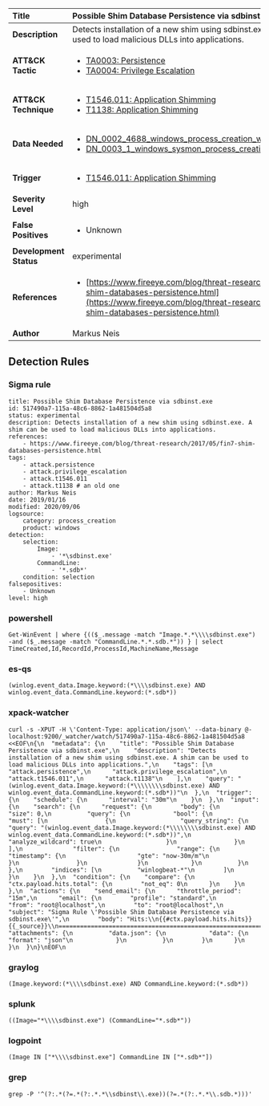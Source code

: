 | Title                    | Possible Shim Database Persistence via sdbinst.exe       |
|:-------------------------|:------------------|
| **Description**          | Detects installation of a new shim using sdbinst.exe. A shim can be used to load malicious DLLs into applications. |
| **ATT&amp;CK Tactic**    |  <ul><li>[TA0003: Persistence](https://attack.mitre.org/tactics/TA0003)</li><li>[TA0004: Privilege Escalation](https://attack.mitre.org/tactics/TA0004)</li></ul>  |
| **ATT&amp;CK Technique** | <ul><li>[T1546.011: Application Shimming](https://attack.mitre.org/techniques/T1546.011)</li><li>[T1138: Application Shimming](https://attack.mitre.org/techniques/T1138)</li></ul>  |
| **Data Needed**          | <ul><li>[DN_0002_4688_windows_process_creation_with_commandline](../Data_Needed/DN_0002_4688_windows_process_creation_with_commandline.md)</li><li>[DN_0003_1_windows_sysmon_process_creation](../Data_Needed/DN_0003_1_windows_sysmon_process_creation.md)</li></ul>  |
| **Trigger**              | <ul><li>[T1546.011: Application Shimming](../Triggers/T1546.011.md)</li></ul>  |
| **Severity Level**       | high |
| **False Positives**      | <ul><li>Unknown</li></ul>  |
| **Development Status**   | experimental |
| **References**           | <ul><li>[https://www.fireeye.com/blog/threat-research/2017/05/fin7-shim-databases-persistence.html](https://www.fireeye.com/blog/threat-research/2017/05/fin7-shim-databases-persistence.html)</li></ul>  |
| **Author**               | Markus Neis |


## Detection Rules

### Sigma rule

```
title: Possible Shim Database Persistence via sdbinst.exe
id: 517490a7-115a-48c6-8862-1a481504d5a8
status: experimental
description: Detects installation of a new shim using sdbinst.exe. A shim can be used to load malicious DLLs into applications.
references:
    - https://www.fireeye.com/blog/threat-research/2017/05/fin7-shim-databases-persistence.html
tags:
    - attack.persistence
    - attack.privilege_escalation
    - attack.t1546.011
    - attack.t1138 # an old one
author: Markus Neis
date: 2019/01/16
modified: 2020/09/06
logsource:
    category: process_creation
    product: windows
detection:
    selection:
        Image:
            - '*\sdbinst.exe'
        CommandLine:
            - '*.sdb*'
    condition: selection
falsepositives:
    - Unknown
level: high

```





### powershell
    
```
Get-WinEvent | where {(($_.message -match "Image.*.*\\\\sdbinst.exe") -and ($_.message -match "CommandLine.*.*.sdb.*")) } | select TimeCreated,Id,RecordId,ProcessId,MachineName,Message
```


### es-qs
    
```
(winlog.event_data.Image.keyword:(*\\\\sdbinst.exe) AND winlog.event_data.CommandLine.keyword:(*.sdb*))
```


### xpack-watcher
    
```
curl -s -XPUT -H \'Content-Type: application/json\' --data-binary @- localhost:9200/_watcher/watch/517490a7-115a-48c6-8862-1a481504d5a8 <<EOF\n{\n  "metadata": {\n    "title": "Possible Shim Database Persistence via sdbinst.exe",\n    "description": "Detects installation of a new shim using sdbinst.exe. A shim can be used to load malicious DLLs into applications.",\n    "tags": [\n      "attack.persistence",\n      "attack.privilege_escalation",\n      "attack.t1546.011",\n      "attack.t1138"\n    ],\n    "query": "(winlog.event_data.Image.keyword:(*\\\\\\\\sdbinst.exe) AND winlog.event_data.CommandLine.keyword:(*.sdb*))"\n  },\n  "trigger": {\n    "schedule": {\n      "interval": "30m"\n    }\n  },\n  "input": {\n    "search": {\n      "request": {\n        "body": {\n          "size": 0,\n          "query": {\n            "bool": {\n              "must": [\n                {\n                  "query_string": {\n                    "query": "(winlog.event_data.Image.keyword:(*\\\\\\\\sdbinst.exe) AND winlog.event_data.CommandLine.keyword:(*.sdb*))",\n                    "analyze_wildcard": true\n                  }\n                }\n              ],\n              "filter": {\n                "range": {\n                  "timestamp": {\n                    "gte": "now-30m/m"\n                  }\n                }\n              }\n            }\n          }\n        },\n        "indices": [\n          "winlogbeat-*"\n        ]\n      }\n    }\n  },\n  "condition": {\n    "compare": {\n      "ctx.payload.hits.total": {\n        "not_eq": 0\n      }\n    }\n  },\n  "actions": {\n    "send_email": {\n      "throttle_period": "15m",\n      "email": {\n        "profile": "standard",\n        "from": "root@localhost",\n        "to": "root@localhost",\n        "subject": "Sigma Rule \'Possible Shim Database Persistence via sdbinst.exe\'",\n        "body": "Hits:\\n{{#ctx.payload.hits.hits}}{{_source}}\\n================================================================================\\n{{/ctx.payload.hits.hits}}",\n        "attachments": {\n          "data.json": {\n            "data": {\n              "format": "json"\n            }\n          }\n        }\n      }\n    }\n  }\n}\nEOF\n
```


### graylog
    
```
(Image.keyword:(*\\\\sdbinst.exe) AND CommandLine.keyword:(*.sdb*))
```


### splunk
    
```
((Image="*\\\\sdbinst.exe") (CommandLine="*.sdb*"))
```


### logpoint
    
```
(Image IN ["*\\\\sdbinst.exe"] CommandLine IN ["*.sdb*"])
```


### grep
    
```
grep -P '^(?:.*(?=.*(?:.*.*\\sdbinst\\.exe))(?=.*(?:.*.*\\.sdb.*)))'
```



